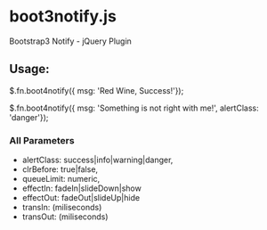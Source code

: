 boot3notify.js
===================

Bootstrap3 Notify - jQuery Plugin

<h2>Usage:</h2>
<p>$.fn.boot4notify({ msg: 'Red Wine, Success!'});</p>
<p>$.fn.boot4notify({ msg: 'Something is not right with me!', alertClass: 'danger'});</p>

<h3>All Parameters</h3>
<ul>
	<li>alertClass:	success|info|warning|danger,</li>
	<li>clrBefore:	true|false,</li>
	<li>queueLimit:	numeric,</li>
	<li>effectIn:		fadeIn|slideDown|show</li>
	<li>effectOut:	fadeOut|slideUp|hide</li>
	<li>transIn:		(miliseconds)</li>
	<li>transOut:		(miliseconds)</li>
</ul>
